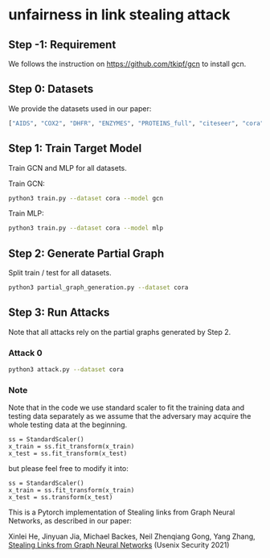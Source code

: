 # unfairness in link stealing attack

## Step -1: Requirement

We follows the instruction on https://github.com/tkipf/gcn to install gcn.

## Step 0: Datasets

We provide the datasets used in our paper: 

```bash
["AIDS", "COX2", "DHFR", "ENZYMES", "PROTEINS_full", "citeseer", "cora", "pubmed"]
```

## Step 1: Train Target Model

Train GCN and MLP for all datasets.

Train GCN: 

```bash
python3 train.py --dataset cora --model gcn
```

Train MLP: 

```bash
python3 train.py --dataset cora --model mlp
```

## Step 2: Generate Partial Graph
Split train / test for all datasets.

```bash
python3 partial_graph_generation.py --dataset cora
```

## Step 3: Run Attacks
Note that all attacks rely on the partial graphs generated by Step 2.
### Attack 0
```bash
python3 attack.py --dataset cora
```

### Note
Note that in the code we use standard scaler to fit the training data and testing data separately as we assume that the adversary may acquire the whole testing data at the beginning. 

```
ss = StandardScaler()
x_train = ss.fit_transform(x_train)
x_test = ss.fit_transform(x_test)
```

but please feel free to modify it into:
```
ss = StandardScaler()
x_train = ss.fit_transform(x_train)
x_test = ss.transform(x_test)
```

This is a Pytorch implementation of Stealing links from Graph Neural Networks, as described in our paper:

Xinlei He, Jinyuan Jia, Michael Backes, Neil Zhenqiang Gong, Yang Zhang, [Stealing Links from Graph Neural Networks](https://arxiv.org/abs/2005.02131) (Usenix Security 2021)
